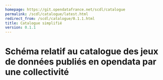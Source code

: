 ```yaml
---
homepage: https://git.opendatafrance.net/scdl/catalogue
permalink: /scdl/catalogue/latest.html
redirect_from: /scdl/catalogue/0.1.1.html
title: Catalogue simplifié
version: 0.1.1
---
```


# Schéma relatif au catalogue des jeux de données publiés en opendata par une collectivité
